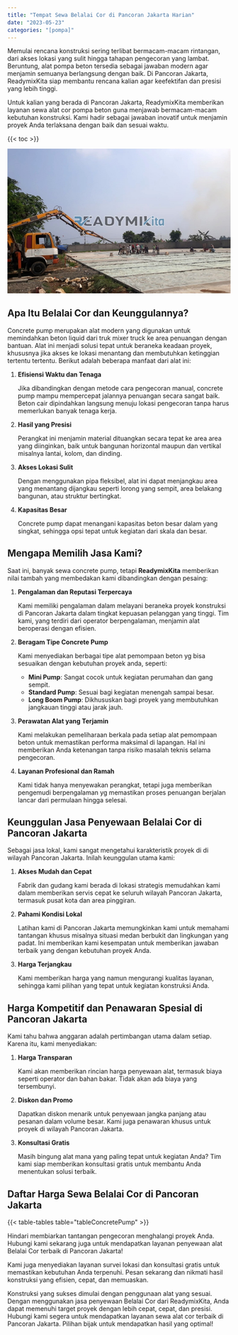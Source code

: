 ```yaml
---
title: "Tempat Sewa Belalai Cor di Pancoran Jakarta Harian"
date: "2023-05-23"
categories: "[pompa]"
---
```


Memulai rencana konstruksi sering terlibat bermacam-macam rintangan, dari akses lokasi yang sulit hingga tahapan pengecoran yang lambat. Beruntung, alat pompa beton tersedia sebagai jawaban modern agar menjamin semuanya berlangsung dengan baik. Di Pancoran Jakarta, ReadymixKita siap membantu rencana kalian agar keefektifan dan presisi yang lebih tinggi.

Untuk kalian yang berada di Pancoran Jakarta, ReadymixKita memberikan layanan sewa alat cor pompa beton guna menjawab bermacam-macam kebutuhan konstruksi. Kami hadir sebagai jawaban inovatif untuk menjamin proyek Anda terlaksana dengan baik dan sesuai waktu.

{{< toc >}}

![Tempat Sewa Belalai Cor di Pancoran Jakarta Harian](/images/pompa/sewa-pompa-09.jpg)

## Apa Itu Belalai Cor dan Keunggulannya?

Concrete pump merupakan alat modern yang digunakan untuk memindahkan beton liquid dari truk mixer truck ke area penuangan dengan bantuan. Alat ini menjadi solusi tepat untuk beraneka keadaan proyek, khususnya jika akses ke lokasi menantang dan membutuhkan ketinggian tertentu tertentu. Berikut adalah beberapa manfaat dari alat ini:

1. **Efisiensi Waktu dan Tenaga**

   Jika dibandingkan dengan metode cara pengecoran manual, concrete pump mampu mempercepat jalannya penuangan secara sangat baik. Beton cair dipindahkan langsung menuju lokasi pengecoran tanpa harus memerlukan banyak tenaga kerja.

2. **Hasil yang Presisi**

   Perangkat ini menjamin material dituangkan secara tepat ke area area yang diinginkan, baik untuk bangunan horizontal maupun dan vertikal misalnya lantai, kolom, dan dinding.

3. **Akses Lokasi Sulit**

   Dengan menggunakan pipa fleksibel, alat ini dapat menjangkau area yang menantang dijangkau seperti lorong yang sempit, area belakang bangunan, atau struktur bertingkat.

4. **Kapasitas Besar**

   Concrete pump dapat menangani kapasitas beton besar dalam yang singkat, sehingga opsi tepat untuk kegiatan dari skala dan besar.

## Mengapa Memilih Jasa Kami?

Saat ini, banyak sewa concrete pump, tetapi **ReadymixKita** memberikan nilai tambah yang membedakan kami dibandingkan dengan pesaing:

1. **Pengalaman dan Reputasi Terpercaya**

   Kami memiliki pengalaman dalam melayani beraneka proyek konstruksi di Pancoran Jakarta dalam tingkat kepuasan pelanggan yang tinggi. Tim kami, yang terdiri dari operator berpengalaman, menjamin alat beroperasi dengan efisien.

2. **Beragam Tipe Concrete Pump**

   Kami menyediakan berbagai tipe alat pemompaan beton yg bisa sesuaikan dengan kebutuhan proyek anda, seperti:
   - **Mini Pump**: Sangat cocok untuk kegiatan perumahan dan gang sempit.
   - **Standard Pump**: Sesuai bagi kegiatan menengah sampai besar.
   - **Long Boom Pump**: Dikhususkan bagi proyek yang membutuhkan jangkauan tinggi atau jarak jauh.

3. **Perawatan Alat yang Terjamin**

   Kami melakukan pemeliharaan berkala pada setiap alat pemompaan beton untuk memastikan performa maksimal di lapangan. Hal ini memberikan Anda ketenangan tanpa risiko masalah teknis selama pengecoran.

4. **Layanan Profesional dan Ramah**

   Kami tidak hanya menyewakan perangkat, tetapi juga memberikan pengemudi berpengalaman yg memastikan proses penuangan berjalan lancar dari permulaan hingga selesai.

## Keunggulan Jasa Penyewaan Belalai Cor di Pancoran Jakarta

Sebagai jasa lokal, kami sangat mengetahui karakteristik proyek di di wilayah Pancoran Jakarta. Inilah keunggulan utama kami:

1. **Akses Mudah dan Cepat**

   Fabrik dan gudang kami berada di lokasi strategis memudahkan kami dalam memberikan servis cepat ke seluruh wilayah Pancoran Jakarta, termasuk pusat kota dan area pinggiran.

2. **Pahami Kondisi Lokal**

   Latihan kami di Pancoran Jakarta memungkinkan kami untuk memahami tantangan khusus misalnya situasi medan berbukit dan lingkungan yang padat. Ini memberikan kami kesempatan untuk memberikan jawaban terbaik yang dengan kebutuhan proyek Anda.

3. **Harga Terjangkau**

   Kami memberikan harga yang namun mengurangi kualitas layanan, sehingga kami pilihan yang tepat untuk kegiatan konstruksi Anda.

## Harga Kompetitif dan Penawaran Spesial di Pancoran Jakarta

Kami tahu bahwa anggaran adalah pertimbangan utama dalam setiap. Karena itu, kami menyediakan:

1. **Harga Transparan**

   Kami akan memberikan rincian harga penyewaan alat, termasuk biaya seperti operator dan bahan bakar. Tidak akan ada biaya yang tersembunyi.

2. **Diskon dan Promo**

   Dapatkan diskon menarik untuk penyewaan jangka panjang atau pesanan dalam volume besar. Kami juga penawaran khusus untuk proyek di wilayah Pancoran Jakarta.

3. **Konsultasi Gratis**

   Masih bingung alat mana yang paling tepat untuk kegiatan Anda? Tim kami siap memberikan konsultasi gratis untuk membantu Anda menentukan solusi terbaik.

## Daftar Harga Sewa Belalai Cor di Pancoran Jakarta

{{< table-tables table="tableConcretePump" >}}

Hindari membiarkan tantangan pengecoran menghalangi proyek Anda. Hubungi kami sekarang juga untuk mendapatkan layanan penyewaan alat Belalai Cor terbaik di Pancoran Jakarta!

Kami juga menyediakan layanan survei lokasi dan konsultasi gratis untuk memastikan kebutuhan Anda terpenuhi. Pesan sekarang dan nikmati hasil konstruksi yang efisien, cepat, dan memuaskan.

Konstruksi yang sukses dimulai dengan penggunaan alat yang sesuai. Dengan menggunakan jasa penyewaan Belalai Cor dari ReadymixKita, Anda dapat memenuhi target proyek dengan lebih cepat, cepat, dan presisi. Hubungi kami segera untuk mendapatkan layanan sewa alat cor terbaik di Pancoran Jakarta. Pilihan bijak untuk mendapatkan hasil yang optimal!